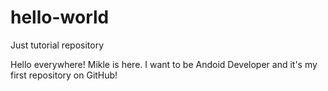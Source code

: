 # hello-world
Just tutorial repository

Hello everywhere! Mikle is here. I want to be Andoid Developer and it's my first repository on GitHub!
